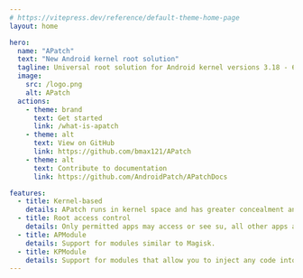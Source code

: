 ```yaml
---
# https://vitepress.dev/reference/default-theme-home-page
layout: home

hero:
  name: "APatch"
  text: "New Android kernel root solution"
  tagline: Universal root solution for Android kernel versions 3.18 - 6.1
  image:
    src: /logo.png
    alt: APatch
  actions:
    - theme: brand
      text: Get started
      link: /what-is-apatch
    - theme: alt
      text: View on GitHub
      link: https://github.com/bmax121/APatch
    - theme: alt
      text: Contribute to documentation
      link: https://github.com/AndroidPatch/APatchDocs

features:
  - title: Kernel-based
    details: APatch runs in kernel space and has greater concealment and control than userspace root.
  - title: Root access control
    details: Only permitted apps may access or see su, all other apps aren't aware of this.
  - title: APModule
    details: Support for modules similar to Magisk.
  - title: KPModule
    details: Support for modules that allow you to inject any code into the kernel (Provides kernel function inline-hook and syscall-table-hook).
---
```

